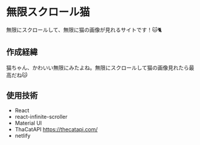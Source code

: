 # 無限スクロール猫
無限にスクロールして、無限に猫の画像が見れるサイトです！🐱🐈

## 作成経緯
猫ちゃん、かわいい無限にみたよね。無限にスクロールして猫の画像見れたら最高だね🐱

## 使用技術
- React
- react-infinite-scroller
- Material UI
- ThaCatAPI https://thecatapi.com/
- netlify
